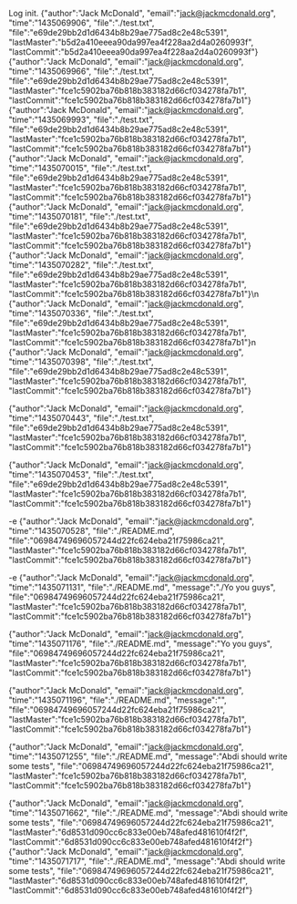 Log init.
{"author":"Jack McDonald", "email":"jack@jackmcdonald.org", "time":"1435069906", "file":"./test.txt", "file":"e69de29bb2d1d6434b8b29ae775ad8c2e48c5391", "lastMaster":"b5d2a410eeea90da997ea4f228aa2d4a0260993f", "lastCommit":"b5d2a410eeea90da997ea4f228aa2d4a0260993f"}
{"author":"Jack McDonald", "email":"jack@jackmcdonald.org", "time":"1435069966", "file":"./test.txt", "file":"e69de29bb2d1d6434b8b29ae775ad8c2e48c5391", "lastMaster":"fce1c5902ba76b818b383182d66cf034278fa7b1", "lastCommit":"fce1c5902ba76b818b383182d66cf034278fa7b1"}
{"author":"Jack McDonald", "email":"jack@jackmcdonald.org", "time":"1435069993", "file":"./test.txt", "file":"e69de29bb2d1d6434b8b29ae775ad8c2e48c5391", "lastMaster":"fce1c5902ba76b818b383182d66cf034278fa7b1", "lastCommit":"fce1c5902ba76b818b383182d66cf034278fa7b1"}
{"author":"Jack McDonald", "email":"jack@jackmcdonald.org", "time":"1435070015", "file":"./test.txt", "file":"e69de29bb2d1d6434b8b29ae775ad8c2e48c5391", "lastMaster":"fce1c5902ba76b818b383182d66cf034278fa7b1", "lastCommit":"fce1c5902ba76b818b383182d66cf034278fa7b1"}
{"author":"Jack McDonald", "email":"jack@jackmcdonald.org", "time":"1435070181", "file":"./test.txt", "file":"e69de29bb2d1d6434b8b29ae775ad8c2e48c5391", "lastMaster":"fce1c5902ba76b818b383182d66cf034278fa7b1", "lastCommit":"fce1c5902ba76b818b383182d66cf034278fa7b1"}
{"author":"Jack McDonald", "email":"jack@jackmcdonald.org", "time":"1435070282", "file":"./test.txt", "file":"e69de29bb2d1d6434b8b29ae775ad8c2e48c5391", "lastMaster":"fce1c5902ba76b818b383182d66cf034278fa7b1", "lastCommit":"fce1c5902ba76b818b383182d66cf034278fa7b1"}\n
{"author":"Jack McDonald", "email":"jack@jackmcdonald.org", "time":"1435070336", "file":"./test.txt", "file":"e69de29bb2d1d6434b8b29ae775ad8c2e48c5391", "lastMaster":"fce1c5902ba76b818b383182d66cf034278fa7b1", "lastCommit":"fce1c5902ba76b818b383182d66cf034278fa7b1"}n
{"author":"Jack McDonald", "email":"jack@jackmcdonald.org", "time":"1435070398", "file":"./test.txt", "file":"e69de29bb2d1d6434b8b29ae775ad8c2e48c5391", "lastMaster":"fce1c5902ba76b818b383182d66cf034278fa7b1", "lastCommit":"fce1c5902ba76b818b383182d66cf034278fa7b1"}

{"author":"Jack McDonald", "email":"jack@jackmcdonald.org", "time":"1435070443", "file":"./test.txt", "file":"e69de29bb2d1d6434b8b29ae775ad8c2e48c5391", "lastMaster":"fce1c5902ba76b818b383182d66cf034278fa7b1", "lastCommit":"fce1c5902ba76b818b383182d66cf034278fa7b1"}

{"author":"Jack McDonald", "email":"jack@jackmcdonald.org", "time":"1435070453", "file":"./test.txt", "file":"e69de29bb2d1d6434b8b29ae775ad8c2e48c5391", "lastMaster":"fce1c5902ba76b818b383182d66cf034278fa7b1", "lastCommit":"fce1c5902ba76b818b383182d66cf034278fa7b1"}

-e {"author":"Jack McDonald", "email":"jack@jackmcdonald.org", "time":"1435070528", "file":"./README.md", "file":"06984749696057244d22fc624eba21f75986ca21", "lastMaster":"fce1c5902ba76b818b383182d66cf034278fa7b1", "lastCommit":"fce1c5902ba76b818b383182d66cf034278fa7b1"}

-e {"author":"Jack McDonald", "email":"jack@jackmcdonald.org", "time":"1435071131", "file":"./README.md", "message":"./Yo you guys", "file":"06984749696057244d22fc624eba21f75986ca21", "lastMaster":"fce1c5902ba76b818b383182d66cf034278fa7b1", "lastCommit":"fce1c5902ba76b818b383182d66cf034278fa7b1"}

{"author":"Jack McDonald", "email":"jack@jackmcdonald.org", "time":"1435071176", "file":"./README.md", "message":"Yo you guys", "file":"06984749696057244d22fc624eba21f75986ca21", "lastMaster":"fce1c5902ba76b818b383182d66cf034278fa7b1", "lastCommit":"fce1c5902ba76b818b383182d66cf034278fa7b1"}

{"author":"Jack McDonald", "email":"jack@jackmcdonald.org", "time":"1435071196", "file":"./README.md", "message":"", "file":"06984749696057244d22fc624eba21f75986ca21", "lastMaster":"fce1c5902ba76b818b383182d66cf034278fa7b1", "lastCommit":"fce1c5902ba76b818b383182d66cf034278fa7b1"}

{"author":"Jack McDonald", "email":"jack@jackmcdonald.org", "time":"1435071255", "file":"./README.md", "message":"Abdi should write some tests", "file":"06984749696057244d22fc624eba21f75986ca21", "lastMaster":"fce1c5902ba76b818b383182d66cf034278fa7b1", "lastCommit":"fce1c5902ba76b818b383182d66cf034278fa7b1"}

{"author":"Jack McDonald", "email":"jack@jackmcdonald.org", "time":"1435071662", "file":"./README.md", "message":"Abdi should write some tests", "file":"06984749696057244d22fc624eba21f75986ca21", "lastMaster":"6d8531d090cc6c833e00eb748afed481610f4f2f", "lastCommit":"6d8531d090cc6c833e00eb748afed481610f4f2f"} 
{"author":"Jack McDonald", "email":"jack@jackmcdonald.org", "time":"1435071717", "file":"./README.md", "message":"Abdi should write some tests", "file":"06984749696057244d22fc624eba21f75986ca21", "lastMaster":"6d8531d090cc6c833e00eb748afed481610f4f2f", "lastCommit":"6d8531d090cc6c833e00eb748afed481610f4f2f"}
